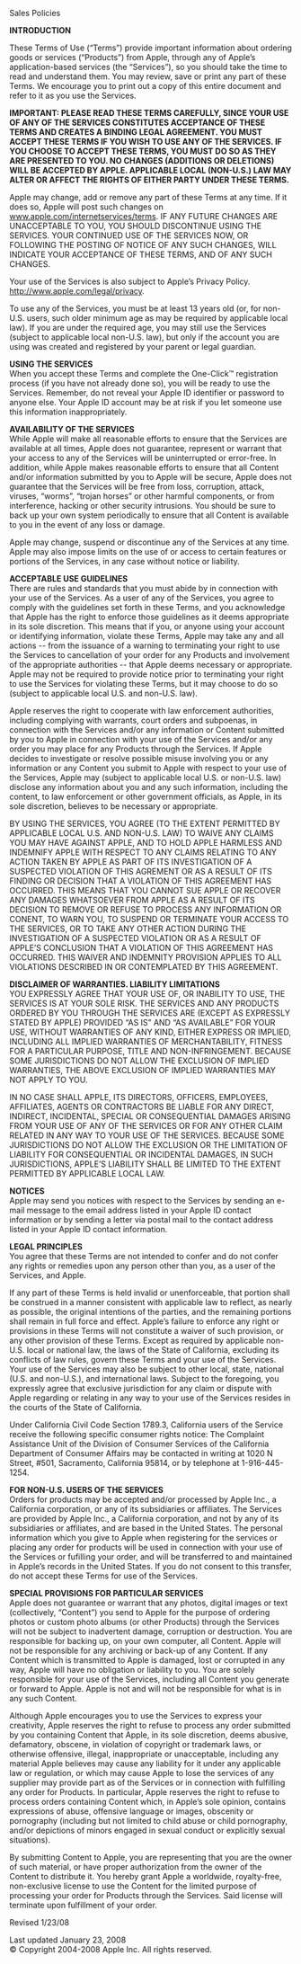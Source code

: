   
  
  

Sales Policies

**INTRODUCTION**  
  
These Terms of Use (“Terms”) provide important information about ordering goods or services (“Products”) from Apple, through any of Apple’s application-based services (the “Services”), so you should take the time to read and understand them. You may review, save or print any part of these Terms. We encourage you to print out a copy of this entire document and refer to it as you use the Services.  
  
**IMPORTANT: PLEASE READ THESE TERMS CAREFULLY, SINCE YOUR USE OF ANY OF THE SERVICES CONSTITUTES ACCEPTANCE OF THESE TERMS AND CREATES A BINDING LEGAL AGREEMENT. YOU MUST ACCEPT THESE TERMS IF YOU WISH TO USE ANY OF THE SERVICES. IF YOU CHOOSE TO ACCEPT THESE TERMS, YOU MUST DO SO AS THEY ARE PRESENTED TO YOU. NO CHANGES (ADDITIONS OR DELETIONS) WILL BE ACCEPTED BY APPLE. APPLICABLE LOCAL (NON-U.S.) LAW MAY ALTER OR AFFECT THE RIGHTS OF EITHER PARTY UNDER THESE TERMS.**  
  
Apple may change, add or remove any part of these Terms at any time. If it does so, Apple will post such changes on www.apple.com/internetservices/terms. IF ANY FUTURE CHANGES ARE UNACCEPTABLE TO YOU, YOU SHOULD DISCONTINUE USING THE SERVICES. YOUR CONTINUED USE OF THE SERVICES NOW, OR FOLLOWING THE POSTING OF NOTICE OF ANY SUCH CHANGES, WILL INDICATE YOUR ACCEPTANCE OF THESE TERMS, AND OF ANY SUCH CHANGES.  
  
Your use of the Services is also subject to Apple’s Privacy Policy. http://www.apple.com/legal/privacy.  
  
To use any of the Services, you must be at least 13 years old (or, for non-U.S. users, such older minimum age as may be required by applicable local law). If you are under the required age, you may still use the Services (subject to applicable local non-U.S. law), but only if the account you are using was created and registered by your parent or legal guardian.  
  
**USING THE SERVICES**  
When you accept these Terms and complete the One-Click™ registration process (if you have not already done so), you will be ready to use the Services. Remember, do not reveal your Apple ID identifier or password to anyone else. Your Apple ID account may be at risk if you let someone use this information inappropriately.  
  
**AVAILABILITY OF THE SERVICES**  
While Apple will make all reasonable efforts to ensure that the Services are available at all times, Apple does not guarantee, represent or warrant that your access to any of the Services will be uninterrupted or error-free. In addition, while Apple makes reasonable efforts to ensure that all Content and/or information submitted by you to Apple will be secure, Apple does not guarantee that the Services will be free from loss, corruption, attack, viruses, “worms”, “trojan horses” or other harmful components, or from interference, hacking or other security intrusions. You should be sure to back up your own system periodically to ensure that all Content is available to you in the event of any loss or damage.  
  
Apple may change, suspend or discontinue any of the Services at any time. Apple may also impose limits on the use of or access to certain features or portions of the Services, in any case without notice or liability.  
  
**ACCEPTABLE USE GUIDELINES**  
There are rules and standards that you must abide by in connection with your use of the Services. As a user of any of the Services, you agree to comply with the guidelines set forth in these Terms, and you acknowledge that Apple has the right to enforce those guidelines as it deems appropriate in its sole discretion. This means that if you, or anyone using your account or identifying information, violate these Terms, Apple may take any and all actions -- from the issuance of a warning to terminating your right to use the Services to cancellation of your order for any Products and involvement of the appropriate authorities -- that Apple deems necessary or appropriate. Apple may not be required to provide notice prior to terminating your right to use the Services for violating these Terms, but it may choose to do so (subject to applicable local U.S. and non-U.S. law).  
  
Apple reserves the right to cooperate with law enforcement authorities, including complying with warrants, court orders and subpoenas, in connection with the Services and/or any information or Content submitted by you to Apple in connection with your use of the Services and/or any order you may place for any Products through the Services. If Apple decides to investigate or resolve possible misuse involving you or any information or any Content you submit to Apple with respect to your use of the Services, Apple may (subject to applicable local U.S. or non-U.S. law) disclose any information about you and any such information, including the content, to law enforcement or other government officials, as Apple, in its sole discretion, believes to be necessary or appropriate.  
  
BY USING THE SERVICES, YOU AGREE (TO THE EXTENT PERMITTED BY APPLICABLE LOCAL U.S. AND NON-U.S. LAW) TO WAIVE ANY CLAIMS YOU MAY HAVE AGAINST APPLE, AND TO HOLD APPLE HARMLESS AND INDEMNIFY APPLE WITH RESPECT TO ANY CLAIMS RELATING TO ANY ACTION TAKEN BY APPLE AS PART OF ITS INVESTIGATION OF A SUSPECTED VIOLATION OF THIS AGREMENT OR AS A RESULT OF ITS FINDING OR DECISION THAT A VIOLATION OF THIS AGREEMENT HAS OCCURRED. THIS MEANS THAT YOU CANNOT SUE APPLE OR RECOVER ANY DAMAGES WHATSOEVER FROM APPLE AS A RESULT OF ITS DECISION TO REMOVE OR REFUSE TO PROCESS ANY INFORMATION OR CONENT, TO WARN YOU, TO SUSPEND OR TERMINATE YOUR ACCESS TO THE SERVICES, OR TO TAKE ANY OTHER ACTION DURING THE INVESTIGATION OF A SUSPECTED VIOLATION OR AS A RESULT OF APPLE’S CONCLUSION THAT A VIOLATION OF THIS AGREEMENT HAS OCCURRED. THIS WAIVER AND INDEMNITY PROVISION APPLIES TO ALL VIOLATIONS DESCRIBED IN OR CONTEMPLATED BY THIS AGREEMENT.  
  
**DISCLAIMER OF WARRANTIES. LIABILITY LIMITATIONS**  
YOU EXPRESSLY AGREE THAT YOUR USE OF, OR INABILITY TO USE, THE SERVICES IS AT YOUR SOLE RISK. THE SERVICES AND ANY PRODUCTS ORDERED BY YOU THROUGH THE SERVICES ARE (EXCEPT AS EXPRESSLY STATED BY APPLE) PROVIDED “AS IS” AND “AS AVAILABLE” FOR YOUR USE, WITHOUT WARRANTIES OF ANY KIND, EITHER EXPRESS OR IMPLIED, INCLUDING ALL IMPLIED WARRANTIES OF MERCHANTABILITY, FITNESS FOR A PARTICULAR PURPOSE, TITLE AND NON-INFRINGEMENT. BECAUSE SOME JURISDICTIONS DO NOT ALLOW THE EXCLUSION OF IMPLIED WARRANTIES, THE ABOVE EXCLUSION OF IMPLIED WARRANTIES MAY NOT APPLY TO YOU.  
  
IN NO CASE SHALL APPLE, ITS DIRECTORS, OFFICERS, EMPLOYEES, AFFILIATES, AGENTS OR CONTRACTORS BE LIABLE FOR ANY DIRECT, INDIRECT, INCIDENTAL, SPECIAL OR CONSEQUENTIAL DAMAGES ARISING FROM YOUR USE OF ANY OF THE SERVICES OR FOR ANY OTHER CLAIM RELATED IN ANY WAY TO YOUR USE OF THE SERVICES. BECAUSE SOME JURISDICTIONS DO NOT ALLOW THE EXCLUSION OR THE LIMITATION OF LIABILITY FOR CONSEQUENTIAL OR INCIDENTAL DAMAGES, IN SUCH JURISDICTIONS, APPLE’S LIABILITY SHALL BE LIMITED TO THE EXTENT PERMITTED BY APPLICABLE LOCAL LAW.  
  
**NOTICES**  
Apple may send you notices with respect to the Services by sending an e-mail message to the email address listed in your Apple ID contact information or by sending a letter via postal mail to the contact address listed in your Apple ID contact information.  
  
**LEGAL PRINCIPLES**  
You agree that these Terms are not intended to confer and do not confer any rights or remedies upon any person other than you, as a user of the Services, and Apple.  
  
If any part of these Terms is held invalid or unenforceable, that portion shall be construed in a manner consistent with applicable law to reflect, as nearly as possible, the original intentions of the parties, and the remaining portions shall remain in full force and effect. Apple’s failure to enforce any right or provisions in these Terms will not constitute a waiver of such provision, or any other provision of these Terms. Except as required by applicable non-U.S. local or national law, the laws of the State of California, excluding its conflicts of law rules, govern these Terms and your use of the Services. Your use of the Services may also be subject to other local, state, national (U.S. and non-U.S.), and international laws. Subject to the foregoing, you expressly agree that exclusive jurisdiction for any claim or dispute with Apple regarding or relating in any way to your use of the Services resides in the courts of the State of California.  
  
Under California Civil Code Section 1789.3, California users of the Service receive the following specific consumer rights notice: The Complaint Assistance Unit of the Division of Consumer Services of the California Department of Consumer Affairs may be contacted in writing at 1020 N Street, #501, Sacramento, California 95814, or by telephone at 1-916-445-1254.  
  
**FOR NON-U.S. USERS OF THE SERVICES**  
Orders for products may be accepted and/or processed by Apple Inc., a California corporation, or any of its subsidiaries or affiliates. The Services are provided by Apple Inc., a California corporation, and not by any of its subsidiaries or affiliates, and are based in the United States. The personal information which you give to Apple when registering for the services or placing any order for products will be used in connection with your use of the Services or fufilling your order, and will be transferred to and maintained in Apple’s records in the United States. If you do not consent to this transfer, do not accept these Terms for use of the Services.  
  
**SPECIAL PROVISIONS FOR PARTICULAR SERVICES**  
Apple does not guarantee or warrant that any photos, digital images or text (collectively, “Content”) you send to Apple for the purpose of ordering photos or custom photo albums (or other Products) through the Services will not be subject to inadvertent damage, corruption or destruction. You are responsible for backing up, on your own computer, all Content. Apple will not be responsible for any archiving or back-up of any Content. If any Content which is transmitted to Apple is damaged, lost or corrupted in any way, Apple will have no obligation or liability to you. You are solely responsible for your use of the Services, including all Content you generate or forward to Apple. Apple is not and will not be responsible for what is in any such Content.  
  
Although Apple encourages you to use the Services to express your creativity, Apple reserves the right to refuse to process any order submitted by you containing Content that Apple, in its sole discretion, deems abusive, defamatory, obscene, in violation of copyright or trademark laws, or otherwise offensive, illegal, inappropriate or unacceptable, including any material Apple believes may cause any liability for it under any applicable law or regulation, or which may cause Apple to lose the services of any supplier may provide part as of the Services or in connection with fulfilling any order for Products. In particular, Apple reserves the right to refuse to process orders containing Content which, in Apple’s sole opinion, contains expressions of abuse, offensive language or images, obscenity or pornography (including but not limited to child abuse or child pornography, and/or depictions of minors engaged in sexual conduct or explicitly sexual situations).  
  
By submitting Content to Apple, you are representing that you are the owner of such material, or have proper authorization from the owner of the Content to distribute it. You hereby grant Apple a worldwide, royalty-free, non-exclusive license to use the Content for the limited purpose of processing your order for Products through the Services. Said license will terminate upon fulfillment of your order.  
  
  
Revised 1/23/08

  
Last updated January 23, 2008  
© Copyright 2004-2008 Apple Inc. All rights reserved.